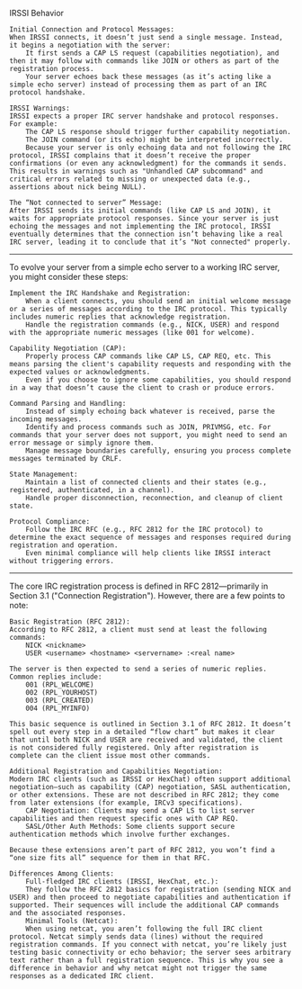 IRSSI Behavior

    Initial Connection and Protocol Messages:
    When IRSSI connects, it doesn’t just send a single message. Instead, it begins a negotiation with the server:
        It first sends a CAP LS request (capabilities negotiation), and then it may follow with commands like JOIN or others as part of the registration process.
        Your server echoes back these messages (as it’s acting like a simple echo server) instead of processing them as part of an IRC protocol handshake.

    IRSSI Warnings:
    IRSSI expects a proper IRC server handshake and protocol responses. For example:
        The CAP LS response should trigger further capability negotiation.
        The JOIN command (or its echo) might be interpreted incorrectly.
        Because your server is only echoing data and not following the IRC protocol, IRSSI complains that it doesn’t receive the proper confirmations (or even any acknowledgment) for the commands it sends. This results in warnings such as "Unhandled CAP subcommand" and critical errors related to missing or unexpected data (e.g., assertions about nick being NULL).

    The “Not connected to server” Message:
    After IRSSI sends its initial commands (like CAP LS and JOIN), it waits for appropriate protocol responses. Since your server is just echoing the messages and not implementing the IRC protocol, IRSSI eventually determines that the connection isn’t behaving like a real IRC server, leading it to conclude that it’s "Not connected" properly.

---

To evolve your server from a simple echo server to a working IRC server, you might consider these steps:

    Implement the IRC Handshake and Registration:
        When a client connects, you should send an initial welcome message or a series of messages according to the IRC protocol. This typically includes numeric replies that acknowledge registration.
        Handle the registration commands (e.g., NICK, USER) and respond with the appropriate numeric messages (like 001 for welcome).

    Capability Negotiation (CAP):
        Properly process CAP commands like CAP LS, CAP REQ, etc. This means parsing the client's capability requests and responding with the expected values or acknowledgments.
        Even if you choose to ignore some capabilities, you should respond in a way that doesn’t cause the client to crash or produce errors.

    Command Parsing and Handling:
        Instead of simply echoing back whatever is received, parse the incoming messages.
        Identify and process commands such as JOIN, PRIVMSG, etc. For commands that your server does not support, you might need to send an error message or simply ignore them.
        Manage message boundaries carefully, ensuring you process complete messages terminated by CRLF.

    State Management:
        Maintain a list of connected clients and their states (e.g., registered, authenticated, in a channel).
        Handle proper disconnection, reconnection, and cleanup of client state.

    Protocol Compliance:
        Follow the IRC RFC (e.g., RFC 2812 for the IRC protocol) to determine the exact sequence of messages and responses required during registration and operation.
        Even minimal compliance will help clients like IRSSI interact without triggering errors.

---

The core IRC registration process is defined in RFC 2812—primarily in Section 3.1 ("Connection Registration"). However, there are a few points to note:

    Basic Registration (RFC 2812):
    According to RFC 2812, a client must send at least the following commands:
        NICK <nickname>
        USER <username> <hostname> <servername> :<real name>

    The server is then expected to send a series of numeric replies. Common replies include:
        001 (RPL_WELCOME)
        002 (RPL_YOURHOST)
        003 (RPL_CREATED)
        004 (RPL_MYINFO)

    This basic sequence is outlined in Section 3.1 of RFC 2812. It doesn’t spell out every step in a detailed “flow chart” but makes it clear that until both NICK and USER are received and validated, the client is not considered fully registered. Only after registration is complete can the client issue most other commands.

    Additional Registration and Capabilities Negotiation:
    Modern IRC clients (such as IRSSI or HexChat) often support additional negotiation—such as capability (CAP) negotiation, SASL authentication, or other extensions. These are not described in RFC 2812; they come from later extensions (for example, IRCv3 specifications).
        CAP Negotiation: Clients may send a CAP LS to list server capabilities and then request specific ones with CAP REQ.
        SASL/Other Auth Methods: Some clients support secure authentication methods which involve further exchanges.

    Because these extensions aren’t part of RFC 2812, you won’t find a “one size fits all” sequence for them in that RFC.

    Differences Among Clients:
        Full-fledged IRC clients (IRSSI, HexChat, etc.):
        They follow the RFC 2812 basics for registration (sending NICK and USER) and then proceed to negotiate capabilities and authentication if supported. Their sequences will include the additional CAP commands and the associated responses.
        Minimal Tools (Netcat):
        When using netcat, you aren’t following the full IRC client protocol. Netcat simply sends data (lines) without the required registration commands. If you connect with netcat, you’re likely just testing basic connectivity or echo behavior; the server sees arbitrary text rather than a full registration sequence. This is why you see a difference in behavior and why netcat might not trigger the same responses as a dedicated IRC client.


